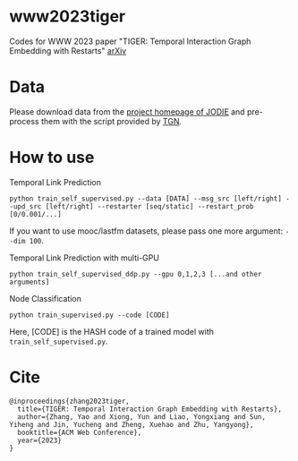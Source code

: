# www2023tiger
Codes for WWW 2023 paper "TIGER: Temporal Interaction Graph Embedding with Restarts" [arXiv](https://arxiv.org/abs/2302.06057)

# Data

Please download data from the [project homepage of JODIE](https://snap.stanford.edu/jodie/) and pre-process them with the script provided by [TGN](https://github.com/twitter-research/tgn).

# How to use

Temporal Link Prediction

```
python train_self_supervised.py --data [DATA] --msg_src [left/right] --upd_src [left/right] --restarter [seq/static] --restart_prob [0/0.001/...]
```
If you want to use mooc/lastfm datasets, please pass one more argument: `--dim 100`.

Temporal Link Prediction with multi-GPU
```
python train_self_supervised_ddp.py --gpu 0,1,2,3 [...and other arguments]
```

Node Classification
```
python train_supervised.py --code [CODE]
```
Here, [CODE] is the HASH code of a trained model with `train_self_supervised.py`.

# Cite

```
@inproceedings{zhang2023tiger,
  title={TIGER: Temporal Interaction Graph Embedding with Restarts},
  author={Zhang, Yao and Xiong, Yun and Liao, Yongxiang and Sun, Yiheng and Jin, Yucheng and Zheng, Xuehao and Zhu, Yangyong},
  booktitle={ACM Web Conference},
  year={2023}
}
```
